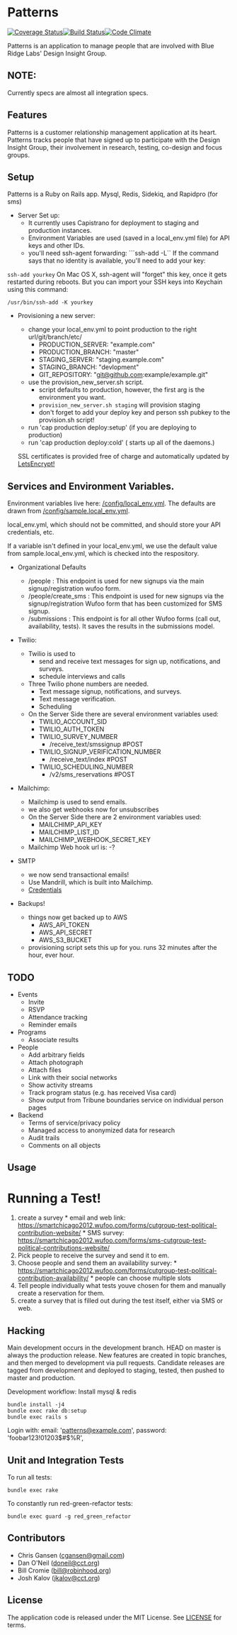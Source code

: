 Patterns
=====
[![Coverage Status](https://coveralls.io/repos/github/BlueRidgeLabs/kimball/badge.svg?branch=development)](https://coveralls.io/github/BlueRidgeLabs/kimball?branch=development)[![Build Status](https://travis-ci.org/BlueRidgeLabs/kimball.svg?branch=development)](https://travis-ci.org/BlueRidgeLabs/kimball)[![Code Climate](https://codeclimate.com/github/BlueRidgeLabs/kimball/badges/gpa.svg)](https://codeclimate.com/github/BlueRidgeLabs/kimball)

Patterns is an application to manage people that are involved with Blue Ridge Labs' Design Insight Group.

NOTE: 
-----------
Currently specs are almost all integration specs. 


Features
--------

Patterns is a customer relationship management application at its heart. Patterns tracks people that have signed up to participate with the Design Insight Group, their involvement in research, testing, co-design and focus groups.

Setup
-----
Patterns is a Ruby on Rails app. Mysql, Redis, Sidekiq, and Rapidpro (for sms)

* Server Set up:
  * It currently uses Capistrano for deployment to staging and production instances.
  * Environment Variables are used (saved in a local_env.yml file) for API keys and other IDs.
  * you'll need ssh-agent forwarding:
  ```ssh-add -L``
If the command says that no identity is available, you'll need to add your key:

```ssh-add yourkey```
On Mac OS X, ssh-agent will "forget" this key, once it gets restarted during reboots. But you can import your SSH keys into Keychain using this command:

```/usr/bin/ssh-add -K yourkey```

* Provisioning a new server:
  * change your local_env.yml to point production to the right url/git/branch/etc/
    * PRODUCTION_SERVER: "example.com"
    * PRODUCTION_BRANCH: "master"
    * STAGING_SERVER: "staging.example.com"
    * STAGING_BRANCH: "devlopment"
    * GIT_REPOSITORY: "git@github.com:example/example.git"
  * use the provision_new_server.sh script.
    * script defaults to production, however, the first arg is the environment you want.
    * `provision_new_server.sh staging` will provision staging
    * don't forget to add your deploy key and person ssh pubkey to the provision.sh script!
  * run 'cap production deploy:setup' (if you are deploying to production)
  * run 'cap production deploy:cold' ( starts up all of the daemons.)

  SSL certificates is provided free of charge and automatically updated by [LetsEncrypt!](https://letsencrypt.org)

Services and Environment Variables.
--------
Environment variables live here: [/config/local_env.yml](/config/local_env.yaml). The defaults are drawn from [/config/sample.local_env.yml](/config/sample.local_env.yaml).

local_env.yml, which should not be committed, and should store your API credentials, etc.

If a variable isn't defined in your local_env.yml, we use the default value from sample.local_env.yml, which is checked into the respository.

* Organizational Defaults
    * /people : This endpoint is used for new signups via the main signup/registration wufoo form.
    * /people/create_sms : This endpoint is used for new signups via the signup/registration Wufoo form that has been customized for SMS signup.
    * /submissions : This endpoint is for all other Wufoo forms (call out, availability, tests). It saves the results in the submissions model.
* Twilio:
  * Twilio is used to
     - send and receive text messages for sign up, notifications, and surveys.
     - schedule interviews and calls
  * Three Twilio phone numbers are needed.
    - Text message signup, notifications, and surveys.
    - Text message verification.
    - Scheduling
  * On the Server Side there are several environment variables used:
    * TWILIO_ACCOUNT_SID
    * TWILIO_AUTH_TOKEN
    * TWILIO_SURVEY_NUMBER
      - /receive_text/smssignup #POST
    * TWILIO_SIGNUP_VERIFICATION_NUMBER
      - /receive_text/index #POST
    * TWILIO_SCHEDULING_NUMBER
      - /v2/sms_reservations  #POST

* Mailchimp:
  * Mailchimp is used to send emails.
  * we also get webhooks now for unsubscribes
  * On the Server Side there are 2 environment variables used:
    * MAILCHIMP_API_KEY
    * MAILCHIMP_LIST_ID
    * MAILCHIMP_WEBHOOK_SECRET_KEY
  * Mailchimp Web hook url is:
    -?

* SMTP
  * we now send transactional emails!
  * Use Mandrill, which is built into Mailchimp.
  * [Credentials](https://mandrill.zendesk.com/hc/en-us/articles/205582197-Where-do-I-find-my-SMTP-credentials-)

* Backups!
  * things now get backed up to AWS
    * AWS_API_TOKEN
    * AWS_API_SECRET
    * AWS_S3_BUCKET
  * provisioning script sets this up for you. runs 32 minutes after the hour, ever hour.


TODO
----
* Events
  * Invite
  * RSVP
  * Attendance tracking
  * Reminder emails
* Programs
  * Associate results
* People
  * Add arbitrary fields
  * Attach photograph
  * Attach files
  * Link with their social networks
  * Show activity streams
  * Track program status (e.g. has received Visa card)
  * Show output from Tribune boundaries service on individual person pages
* Backend
  * Terms of service/privacy policy
  * Managed access to anonymized data for research
  * Audit trails
  * Comments on all objects


Usage
--------
# Running a Test!
  1. create a survey
    * email and web link: https://smartchicago2012.wufoo.com/forms/cutgroup-test-political-contribution-website/
    * SMS survey: https://smartchicago2012.wufoo.com/forms/sms-cutgroup-test-political-contributions-website/
  2. Pick people to receive the survey and send it to em.
  3. Choose people and send them an availability survey:
    * https://smartchicago2012.wufoo.com/forms/cutgroup-test-political-contribution-availability/
    * people can choose multiple slots
  4. Tell people individually what tests youve chosen for them and manually create a reservation for them.
  5. create a survey that is filled out during the test itself, either via SMS or web.


Hacking
-------

Main development occurs in the development branch. HEAD on master is always the production release. New features are created in topic branches, and then merged to development via pull requests. Candidate releases are tagged from development and deployed to staging, tested, then pushed to master and production.

Development workflow:
Install mysql & redis

```
bundle install -j4
bundle exec rake db:setup
bundle exec rails s

```

Login with:
  email: 'patterns@example.com',
  password: 'foobar123!01203$#$%R',

Unit and Integration Tests
---------------------------
To run all tests:
```
bundle exec rake

```

To constantly run red-green-refactor tests:
```
bundle exec guard -g red_green_refactor
```

Contributors
------------
* Chris Gansen (cgansen@gmail.com)
* Dan O'Neil (doneil@cct.org)
* Bill Cromie (bill@robinhood.org)
* Josh Kalov (jkalov@cct.org)

License
-------

The application code is released under the MIT License. See [LICENSE](LICENSE.md) for terms.

